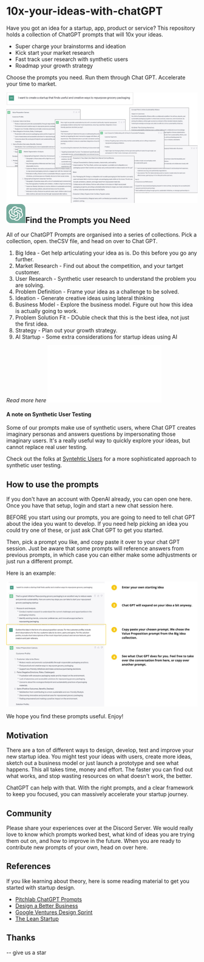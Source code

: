 # 10x-your-ideas-with-chatGPT
Have you got an idea for a startup, app, product or service? This repository holds a collection of ChatGPT prompts that will 10x your ideas. 

- Super charge your brainstorms and ideation
- Kick start your market research
- Fast track user research with synthetic users
- Roadmap your growth strategy

Choose the prompts you need. Run them through Chat GPT. Accelerate your time to market.  
  
<img src="./Images/10x-with-ChatGPT.jpg" alt="ChatGPT Examples">  
  
  
<img src="./Images/chatgpt.png" alt="ChatGPT Logo" width="50" height="50" align="left">

## Find the Prompts you Need 
All of our ChatGPT Prompts are organised into a series of collections. Pick a collection, open. theCSV file, and head on over to Chat GPT.  

1. Big Idea - Get help articulating your idea as is. Do this before you go any further.
2. Market Research - Find out about the competition, and your tartget customer.
3. User Research - Synthetic user research to understand the problem you are solving.
4. Problem Definition - Frame your idea as a challenge to be solved.
5. Ideation - Generate creative ideas using lateral thinking
6. Business Model - Explore the business model. Figure out how this idea is actually going to work.
7. Problem Solution Fit - DOuble check that this is the best idea, not just the first idea.
8. Strategy - Plan out your growth strategy.
9. AI Startup - Some extra considerations for startup ideas using AI

_Read more here ![Prompt ReadMe](/Prompts/ReadMe.md)_

  
#### A note on Synthetic User Testing  
Some of our prompts make use of synthetic users, where Chat GPT creates imaginary personas and answers questions by impersonating those imaginary users. It's a really useful way to quickly explore your ideas, but cannot replace real user testing. 
  
Check out the folks at [Syntehtic Users](https://www.syntheticusers.com/) for a more sophisticated approach to synthetic user testing.

  
## How to use the prompts
If you don't have an account with OpenAI already, you can open one here. Once you have that setup, login and start a new chat session here.     
   
BEFORE you start using our prompts, you are going to need to tell chat GPT about the idea you want to develop. If you need help picking an idea you could try one of these, or just ask Chat GPT to get you started.  
  
Then, pick a prompt you like, and copy paste it over to your chat GPT session. Just be aware that some prompts will reference answers from previous prompts, in which case you can either make some adhjustments or just run a different prompt. 
  
Here is an example:   

<img src="./Images/Howto-example.jpg" alt="Howto Example">
   
We hope you find these prompts useful. Enjoy!


## Motivation 
There are a ton of different ways to design, develop, test and improve your new startup idea. You might test your ideas with users, create more ideas, sketch out a business model or just launch a prototype and see what happens. This all takes time, money and effort. The faster you can find out what works, and stop wasting resources on what doesn't work, the better.  

ChatGPT can help with that. With the right prompts, and a clear framework to keep you focused, you can massively accelerate your startup journey. 

  
## Community 
Please share your experiences over at the Discord Server. We would really love to know which prompts worked best, what kind of ideas you are trying them out on, and how to improve in the future. When you are ready to contribute new prompts of your own, head on over here.
  
  
## References 
If you like learning about theory, here is some reading material to get you started with startup design. 
- [Pitchlab ChatGPT Prompts](https://github.com/Pitchlab/ChatGPT-x-Ideation/blob/main/README.md) 
- [Design a Better Business](https://designabetterbusiness.com/)
- [Google Ventures Design Sprint](http://www.gv.com/sprint/)
- [The Lean Startup](https://theleanstartup.com/principles)
  
  
## Thanks 
-- give us a star


  

